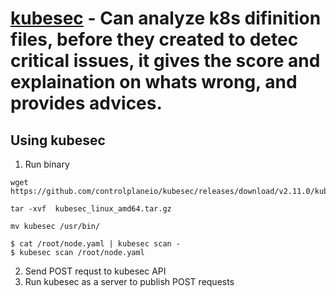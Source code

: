 # [kubesec]() - Can analyze k8s difinition files, before they created to detec  critical issues, it gives the score and explaination on whats wrong, and provides advices.

## Using kubesec
1. Run binary
```
wget https://github.com/controlplaneio/kubesec/releases/download/v2.11.0/kubesec_linux_amd64.tar.gz

tar -xvf  kubesec_linux_amd64.tar.gz

mv kubesec /usr/bin/

$ cat /root/node.yaml | kubesec scan - 
$ kubesec scan /root/node.yaml
```
2. Send POST requst to kubesec API 
3. Run kubesec as a server to publish POST requests